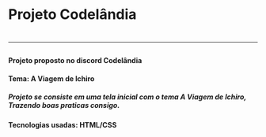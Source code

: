 <h1> Projeto Codelândia <h1/>
  <hr>
<h4> Projeto proposto no discord <b>Codelândia<h4/>
<h4> Tema: <b>A Viagem de Ichiro<b/><h4/>
<h5>Projeto se consiste em uma tela inicial com o tema A Viagem de Ichiro, Trazendo boas praticas consigo.<h5/>
<h4>Tecnologias usadas: <b>HTML/CSS<B/>
  
